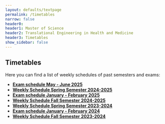 ```yaml
---
layout: defaults/textpage
permalink: /timetables
narrow: false
header0: 
header1: Master of Science
header2: Translational Engineering in Health and Medicine
header3: Timetables
show_sidebar: false
---
```

<div class="container">
    <div class="row flex-column">
        <h2 class="my-3">Timetables</h2>
        <p>
            Here you can find a list of weekly schedules of past semesters and exams:
        </p>
        <ul>
            <li class="mb-3">
                <a href="{{ site.baseurl }}/files/NTUA TEAM EXAMINATION SCHEDULE MAY JUNE 2025.pdf"  target="_blank">
                  <strong>Exam schedule May - June 2025</strong>
                </a>
            </li>
            <li class="mb-3">
                <a href="{{ site.baseurl }}/files/2nd-semester-2024-2025.pdf"  target="_blank">
                  <strong>Weekly Schedule Spring Semester 2024-2025</strong>
                </a>
            </li>
            <li class="mb-3">
                <a href="{{ site.baseurl }}/files/EXAMINATION SCHEDULE JAN.-FEBR. 2025.pdf"  target="_blank">
                  <strong>Exam schedule January - February 2025</strong>
                </a>
            </li>
            <li class="mb-3">
                <a href="{{ site.baseurl }}/files/1st-semester-2024-2025.pdf"  target="_blank">
                  <strong>Weekly Schedule Fall Semester 2024-2025</strong>
                </a>
            </li>
            <li class="mb-3">
                <a href="{{ site.baseurl }}/files/2nd-semester-2023-2024.pdf"  target="_blank">
                  <strong>Weekly Schedule Spring Semester 2023-2024</strong>
                </a>
            </li>
            <li class="mb-3">
                <a href="{{ site.baseurl }}/files/EXAMINATION SCHEDULE JAN.-FEBR. 2024.pdf"  target="_blank">
                  <strong>Exam schedule January - February 2024</strong>
                </a>
            </li>
            <li class="mb-3">
                <a href="{{ site.baseurl }}/files/1st-semester-2023-2024.pdf"  target="_blank">
                  <strong>Weekly Schedule Fall Semester 2023-2024</strong>
                </a>
            </li>
        </ul>
    </div>
</div>
